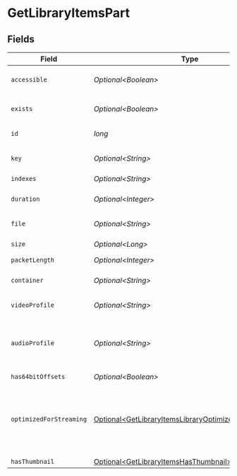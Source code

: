 # GetLibraryItemsPart


## Fields

| Field                                                                                                                            | Type                                                                                                                             | Required                                                                                                                         | Description                                                                                                                      | Example                                                                                                                          |
| -------------------------------------------------------------------------------------------------------------------------------- | -------------------------------------------------------------------------------------------------------------------------------- | -------------------------------------------------------------------------------------------------------------------------------- | -------------------------------------------------------------------------------------------------------------------------------- | -------------------------------------------------------------------------------------------------------------------------------- |
| `accessible`                                                                                                                     | *Optional\<Boolean>*                                                                                                             | :heavy_minus_sign:                                                                                                               | Indicates if the part is accessible.                                                                                             | true                                                                                                                             |
| `exists`                                                                                                                         | *Optional\<Boolean>*                                                                                                             | :heavy_minus_sign:                                                                                                               | Indicates if the part exists.                                                                                                    | true                                                                                                                             |
| `id`                                                                                                                             | *long*                                                                                                                           | :heavy_check_mark:                                                                                                               | Unique part identifier.                                                                                                          | 418385                                                                                                                           |
| `key`                                                                                                                            | *Optional\<String>*                                                                                                              | :heavy_minus_sign:                                                                                                               | Key to access this part.                                                                                                         | /library/parts/418385/1735864239/file.mkv                                                                                        |
| `indexes`                                                                                                                        | *Optional\<String>*                                                                                                              | :heavy_minus_sign:                                                                                                               | N/A                                                                                                                              | sd                                                                                                                               |
| `duration`                                                                                                                       | *Optional\<Integer>*                                                                                                             | :heavy_minus_sign:                                                                                                               | Duration of the part in milliseconds.                                                                                            | 9610350                                                                                                                          |
| `file`                                                                                                                           | *Optional\<String>*                                                                                                              | :heavy_minus_sign:                                                                                                               | File path for the part.                                                                                                          | /mnt/Movies_1/W/Wicked (2024).mkv                                                                                                |
| `size`                                                                                                                           | *Optional\<Long>*                                                                                                                | :heavy_minus_sign:                                                                                                               | File size in bytes.                                                                                                              | 30649952104                                                                                                                      |
| `packetLength`                                                                                                                   | *Optional\<Integer>*                                                                                                             | :heavy_minus_sign:                                                                                                               | N/A                                                                                                                              | 188                                                                                                                              |
| `container`                                                                                                                      | *Optional\<String>*                                                                                                              | :heavy_minus_sign:                                                                                                               | Container format of the part.                                                                                                    | mkv                                                                                                                              |
| `videoProfile`                                                                                                                   | *Optional\<String>*                                                                                                              | :heavy_minus_sign:                                                                                                               | Video profile for the part.                                                                                                      | main 10                                                                                                                          |
| `audioProfile`                                                                                                                   | *Optional\<String>*                                                                                                              | :heavy_minus_sign:                                                                                                               | The audio profile used for the media (e.g., DTS, Dolby Digital, etc.).                                                           | dts                                                                                                                              |
| `has64bitOffsets`                                                                                                                | *Optional\<Boolean>*                                                                                                             | :heavy_minus_sign:                                                                                                               | N/A                                                                                                                              | false                                                                                                                            |
| `optimizedForStreaming`                                                                                                          | [Optional\<GetLibraryItemsLibraryOptimizedForStreaming>](../../models/operations/GetLibraryItemsLibraryOptimizedForStreaming.md) | :heavy_minus_sign:                                                                                                               | Has this media been optimized for streaming. NOTE: This can be 0, 1, false or true<br/>                                          |                                                                                                                                  |
| `hasThumbnail`                                                                                                                   | [Optional\<GetLibraryItemsHasThumbnail>](../../models/operations/GetLibraryItemsHasThumbnail.md)                                 | :heavy_minus_sign:                                                                                                               | N/A                                                                                                                              | 1                                                                                                                                |